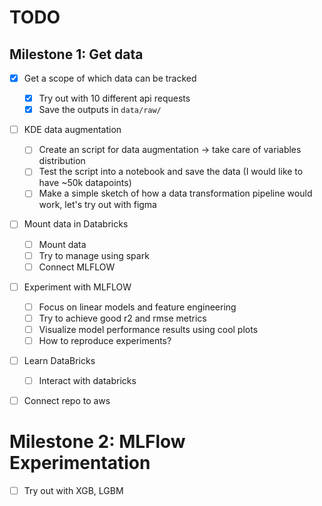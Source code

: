 # TODO

## Milestone 1: Get data

* [X] Get a scope of which data can be tracked

  * [X] Try out with 10 different api requests
  * [X] Save the outputs in `data/raw/`
* [ ] KDE data augmentation

  * [ ] Create an script for data augmentation -> take care of variables distribution
  * [ ] Test the script into a notebook and save the data (I would like to have ~50k datapoints)
  * [ ] Make a simple sketch of how a data transformation pipeline would work, let's try out with figma
* [ ] Mount data in Databricks

  * [ ] Mount data
  * [ ] Try to manage using spark
  * [ ] Connect MLFLOW
* [ ] Experiment with MLFLOW

  * [ ] Focus on linear models and feature engineering
  * [ ] Try to achieve good r2 and rmse metrics
  * [ ] Visualize model performance results using cool plots
  * [ ] How to reproduce experiments?
* [ ] Learn DataBricks

  * [ ] Interact with databricks
* [ ] Connect repo to aws

# Milestone 2: MLFlow Experimentation

* [ ] Try out with XGB, LGBM

